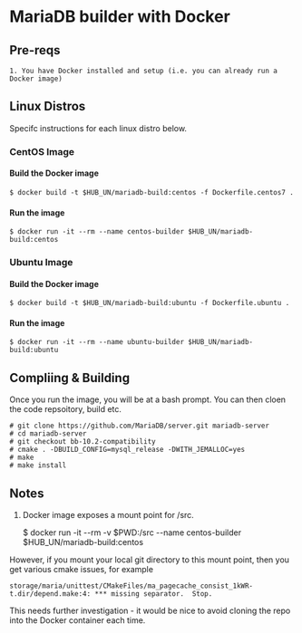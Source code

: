 # MariaDB builder with Docker

## Pre-reqs

    1. You have Docker installed and setup (i.e. you can already run a Docker image)

## Linux Distros
Specifc instructions for each linux distro below.

### CentOS Image

#### Build the Docker image

    $ docker build -t $HUB_UN/mariadb-build:centos -f Dockerfile.centos7 .

#### Run the image

    $ docker run -it --rm --name centos-builder $HUB_UN/mariadb-build:centos


### Ubuntu Image

#### Build the Docker image

    $ docker build -t $HUB_UN/mariadb-build:ubuntu -f Dockerfile.ubuntu .

#### Run the image

    $ docker run -it --rm --name ubuntu-builder $HUB_UN/mariadb-build:ubuntu

## Compliing & Building
Once you run the image, you will be at a bash prompt. You can then cloen the code repsoitory, build etc.

    # git clone https://github.com/MariaDB/server.git mariadb-server
    # cd mariadb-server
    # git checkout bb-10.2-compatibility
    # cmake . -DBUILD_CONFIG=mysql_release -DWITH_JEMALLOC=yes
    # make
    # make install


## Notes
1. Docker image exposes a mount point for /src. 

    $ docker run -it --rm -v $PWD:/src --name centos-builder $HUB_UN/mariadb-build:centos

However, if you mount your local git directory to this mount point, then you get various cmake issues, for example

    storage/maria/unittest/CMakeFiles/ma_pagecache_consist_1kWR-t.dir/depend.make:4: *** missing separator.  Stop.

This needs further investigation - it would be nice to avoid cloning the repo into the Docker container each time.
